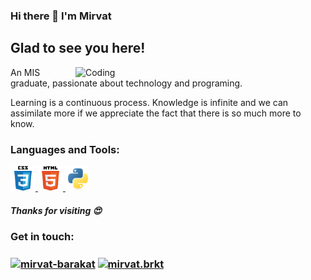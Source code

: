 ### Hi there 👋 I'm Mirvat
## Glad to see you here!
<p><img align="right" alt="Coding" width="400" src="https://thumbs.dreamstime.com/b/muslim-girl-working-computer-hijab-desktop-202632719.jpg")"></p>
<p>An MIS graduate, passionate about technology and programing. </p>
<p>Learning is a continuous process. Knowledge is infinite and we can assimilate more if we appreciate the fact that there is so much more to know.</p>
<h3 align="left">Languages and Tools:</h3>
<p align="left"> <a href="https://www.w3schools.com/css/" target="_blank" rel="noreferrer"> <img src="https://raw.githubusercontent.com/devicons/devicon/master/icons/css3/css3-original-wordmark.svg" alt="css3" width="40" height="40"/> </a> <a href="https://www.w3.org/html/" target="_blank" rel="noreferrer"> <img src="https://raw.githubusercontent.com/devicons/devicon/master/icons/html5/html5-original-wordmark.svg" alt="html5" width="40" height="40"/> </a> <a href="https://www.python.org" target="_blank" rel="noreferrer"> <img src="https://raw.githubusercontent.com/devicons/devicon/master/icons/python/python-original.svg" alt="python" width="40" height="40"/> </a> </p>

<h5>Thanks for visiting &#128525;</h5>
<h3 align="left">Get in touch:<h3>
<p align="left">
<a href="https://linkedin.com/in/mirvat-barakat" target="blank"><img align="center" src="https://raw.githubusercontent.com/rahuldkjain/github-profile-readme-generator/master/src/images/icons/Social/linked-in-alt.svg" alt="mirvat-barakat" height="30" width="40" /></a>
<a href="https://instagram.com/mirvat.brkt" target="blank"><img align="center" src="https://raw.githubusercontent.com/rahuldkjain/github-profile-readme-generator/master/src/images/icons/Social/instagram.svg" alt="mirvat.brkt" height="30" width="40" /></a>
</p>



<!--
**mirvat-brkt/mirvat-brkt** is a ✨ _special_ ✨ repository because its `README.md` (this file) appears on your GitHub profile.

Here are some ideas to get you started:

- 🔭 I’m currently working on ...
- 🌱 I’m currently learning ...
- 👯 I’m looking to collaborate on ...
- 🤔 I’m looking for help with ...
- 💬 Ask me about ...
- 📫 How to reach me: ...
- 😄 Pronouns: ...
- ⚡ Fun fact: ...
-->
